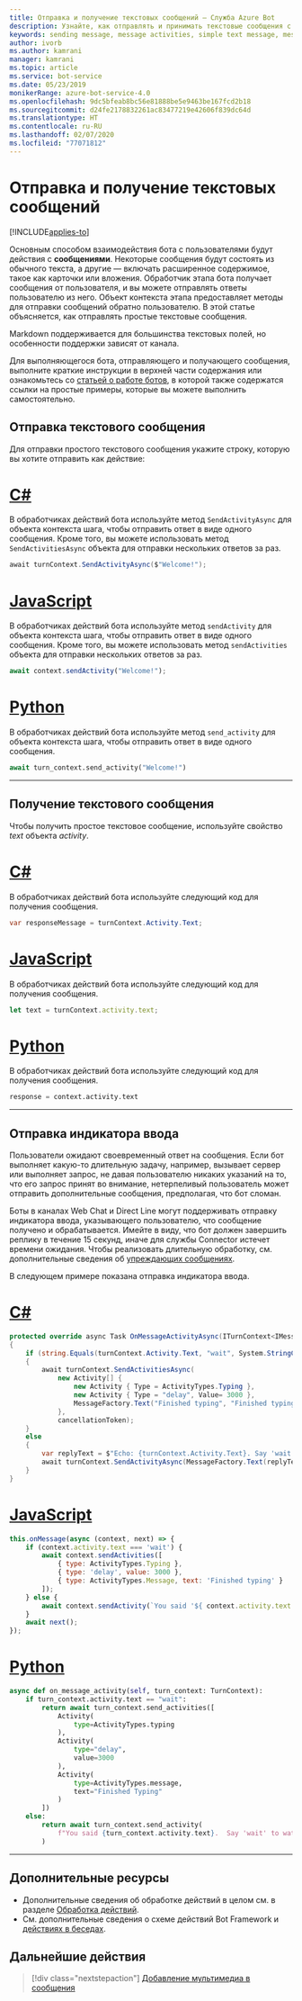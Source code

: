 ```yaml
---
title: Отправка и получение текстовых сообщений — Служба Azure Bot
description: Узнайте, как отправлять и принимать текстовые сообщения с помощью пакета SDK Bot Framework.
keywords: sending message, message activities, simple text message, message, text message, receive message
author: ivorb
ms.author: kamrani
manager: kamrani
ms.topic: article
ms.service: bot-service
ms.date: 05/23/2019
monikerRange: azure-bot-service-4.0
ms.openlocfilehash: 9dc5bfeab8bc56e81888be5e9463be167fcd2b18
ms.sourcegitcommit: d24fe2178832261ac83477219e42606f839dc64d
ms.translationtype: HT
ms.contentlocale: ru-RU
ms.lasthandoff: 02/07/2020
ms.locfileid: "77071812"
---
```

# <a name="send-and-receive-text-message"></a>Отправка и получение текстовых сообщений

[!INCLUDE[applies-to](../includes/applies-to.md)]

Основным способом взаимодействия бота с пользователями будут действия с **сообщениями**. Некоторые сообщения будут состоять из обычного текста, а другие — включать расширенное содержимое, такое как карточки или вложения. Обработчик этапа бота получает сообщения от пользователя, и вы можете отправлять ответы пользователю из него. Объект контекста этапа предоставляет методы для отправки сообщений обратно пользователю. В этой статье объясняется, как отправлять простые текстовые сообщения.

Markdown поддерживается для большинства текстовых полей, но особенности поддержки зависят от канала.

Для выполняющегося бота, отправляющего и получающего сообщения, выполните краткие инструкции в верхней части содержания или ознакомьтесь со [статьей о работе ботов](bot-builder-basics.md#bot-structure), в которой также содержатся ссылки на простые примеры, которые вы можете выполнить самостоятельно.

## <a name="send-a-text-message"></a>Отправка текстового сообщения

Для отправки простого текстового сообщения укажите строку, которую вы хотите отправить как действие:

# <a name="ctabcsharp"></a>[C#](#tab/csharp)

В обработчиках действий бота используйте метод `SendActivityAsync` для объекта контекста шага, чтобы отправить ответ в виде одного сообщения. Кроме того, вы можете использовать метод `SendActivitiesAsync` объекта для отправки нескольких ответов за раз.

```cs
await turnContext.SendActivityAsync($"Welcome!");
```

# <a name="javascripttabjavascript"></a>[JavaScript](#tab/javascript)

В обработчиках действий бота используйте метод `sendActivity` для объекта контекста шага, чтобы отправить ответ в виде одного сообщения. Кроме того, вы можете использовать метод `sendActivities` объекта для отправки нескольких ответов за раз.

```javascript
await context.sendActivity("Welcome!");
```

# <a name="pythontabpython"></a>[Python](#tab/python)

В обработчиках действий бота используйте метод `send_activity` для объекта контекста шага, чтобы отправить ответ в виде одного сообщения.

```python
await turn_context.send_activity("Welcome!")
```

---
## <a name="receive-a-text-message"></a>Получение текстового сообщения

Чтобы получить простое текстовое сообщение, используйте свойство *text* объекта *activity*. 

# <a name="ctabcsharp"></a>[C#](#tab/csharp)

В обработчиках действий бота используйте следующий код для получения сообщения. 

```cs
var responseMessage = turnContext.Activity.Text;
```

# <a name="javascripttabjavascript"></a>[JavaScript](#tab/javascript)

В обработчиках действий бота используйте следующий код для получения сообщения.

```javascript
let text = turnContext.activity.text;
```

# <a name="pythontabpython"></a>[Python](#tab/python)

В обработчиках действий бота используйте следующий код для получения сообщения.

```python
response = context.activity.text
```

---

## <a name="send-a-typing-indicator"></a>Отправка индикатора ввода
Пользователи ожидают своевременный ответ на сообщения. Если бот выполняет какую-то длительную задачу, например, вызывает сервер или выполняет запрос, не давая пользователю никаких указаний на то, что его запрос принят во внимание, нетерпеливый пользователь может отправить дополнительные сообщения, предполагая, что бот сломан.

Боты в каналах Web Chat и Direct Line могут поддерживать отправку индикатора ввода, указывающего пользователю, что сообщение получено и обрабатывается. Имейте в виду, что бот должен завершить реплику в течение 15 секунд, иначе для службы Connector истечет времени ожидания. Чтобы реализовать длительную обработку, см. дополнительные сведения об [упреждающих сообщениях](bot-builder-howto-proactive-message.md). 

В следующем примере показана отправка индикатора ввода.

# <a name="ctabcsharp"></a>[C#](#tab/csharp)

```csharp
protected override async Task OnMessageActivityAsync(ITurnContext<IMessageActivity> turnContext, CancellationToken cancellationToken)
{
    if (string.Equals(turnContext.Activity.Text, "wait", System.StringComparison.InvariantCultureIgnoreCase))
    {
        await turnContext.SendActivitiesAsync(
            new Activity[] {
                new Activity { Type = ActivityTypes.Typing },
                new Activity { Type = "delay", Value= 3000 },
                MessageFactory.Text("Finished typing", "Finished typing"),
            },
            cancellationToken);
    }
    else
    {
        var replyText = $"Echo: {turnContext.Activity.Text}. Say 'wait' to watch me type.";
        await turnContext.SendActivityAsync(MessageFactory.Text(replyText, replyText), cancellationToken);
    }
}
```

# <a name="javascripttabjavascript"></a>[JavaScript](#tab/javascript)

```javascript
this.onMessage(async (context, next) => {
    if (context.activity.text === 'wait') {
        await context.sendActivities([
            { type: ActivityTypes.Typing },
            { type: 'delay', value: 3000 },
            { type: ActivityTypes.Message, text: 'Finished typing' }
        ]);
    } else {
        await context.sendActivity(`You said '${ context.activity.text }'. Say "wait" to watch me type.`);
    }
    await next();
});
```

# <a name="pythontabpython"></a>[Python](#tab/python)

```python
async def on_message_activity(self, turn_context: TurnContext):
    if turn_context.activity.text == "wait":
        return await turn_context.send_activities([
            Activity(
                type=ActivityTypes.typing
            ),
            Activity(
                type="delay",
                value=3000
            ),
            Activity(
                type=ActivityTypes.message,
                text="Finished Typing"
            )
        ])
    else:
        return await turn_context.send_activity(
            f"You said {turn_context.activity.text}.  Say 'wait' to watch me type."
        )
```

---

## <a name="additional-resources"></a>Дополнительные ресурсы

- Дополнительные сведения об обработке действий в целом см. в разделе [Обработка действий](~/v4sdk/bot-builder-basics.md#the-activity-processing-stack).
- См. дополнительные сведения о схеме действий Bot Framework и [действиях в беседах](https://aka.ms/botSpecs-activitySchema#message-activity).

## <a name="next-steps"></a>Дальнейшие действия

> [!div class="nextstepaction"]
> [Добавление мультимедиа в сообщения](./bot-builder-howto-add-media-attachments.md)
